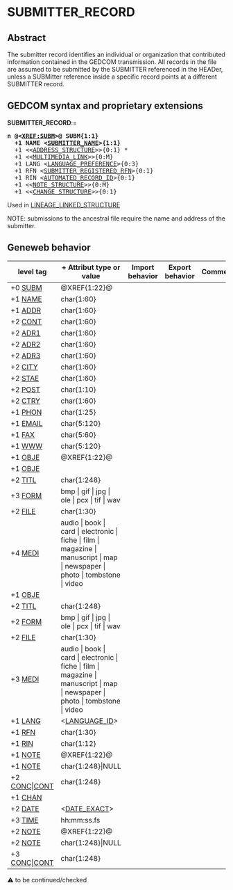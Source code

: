 ﻿# SUBMITTER_RECORD
## Abstract
The submitter record identifies an individual or organization that contributed information contained
in the GEDCOM transmission. All records in the file are assumed to be submitted by the SUBMITTER referenced in the HEADer, unless a SUBMitter reference inside a specific record points at a different SUBMITTER record.


## GEDCOM syntax and proprietary extensions

**SUBMITTER_RECORD**:=
<pre>
<b>n @&lt;<a href=Ged.XREF_SUBM.md>XREF:SUBM</a>&gt;@ SUBM{1:1}</b>
<b>  +1 NAME &lt;<a href=Ged.SUBMITTER_NAME.md>SUBMITTER_NAME</a>&gt;{1:1}</b>
  +1 &lt;&lt;<a href=Ged.ADDRESS_STRUCTURE.md>ADDRESS_STRUCTURE</a>&gt;&gt;{0:1} *
  +1 &lt;&lt;<a href=Ged.MULTIMEDIA_LINK.md>MULTIMEDIA_LINK</a>&gt;&gt;{0:M}
  +1 LANG &lt;<a href=Ged.LANGUAGE_PREFERENCE.md>LANGUAGE_PREFERENCE</a>&gt;{0:3}
  +1 RFN &lt;<a href=Ged.SUBMITTER_REGISTERED_RFN.md>SUBMITTER_REGISTERED_RFN</a>&gt;{0:1}
  +1 RIN &lt;<a href=Ged.AUTOMATED_RECORD_ID.md>AUTOMATED_RECORD_ID</a>&gt;{0:1}
  +1 &lt;&lt;<a href=Ged.NOTE_STRUCTURE.md>NOTE_STRUCTURE</a>&gt;&gt;{0:M}
  +1 &lt;&lt;<a href=Ged.CHANGE_STRUCTURE.md>CHANGE_STRUCTURE</a>&gt;&gt;{0:1}
</pre>
Used in <a href=Ged.LINEAGE_LINKED_STRUCTURE.md>LINEAGE_LINKED_STRUCTURE</a><br />


NOTE: submissions to the ancestral file require the name and address of the submitter.

## Geneweb behavior

level tag  | + Attribut type or value | Import behavior | Export behavior  | Comment 
---------- | ------------- | :---------------: | :-----------------:| -----------
+0 <a href=Ged.GLOSSARY.md#subm>SUBM</a> | @XREF{1:22}@ | | |
+1 <a href=Ged.GLOSSARY.md#name>NAME</a> | char{1:60} | | |
+1 <a href=Ged.GLOSSARY.md#addr>ADDR</a> | char{1:60} | | |
+2 <a href=Ged.GLOSSARY.md#cont>CONT</a> | char{1:60} | | |
+2 <a href=Ged.GLOSSARY.md#adr1>ADR1</a> | char{1:60} | | |
+2 <a href=Ged.GLOSSARY.md#adr2>ADR2</a> | char{1:60} | | |
+2 <a href=Ged.GLOSSARY.md#adr3>ADR3</a> | char{1:60} | | |
+2 <a href=Ged.GLOSSARY.md#city>CITY</a> | char{1:60} | | |
+2 <a href=Ged.GLOSSARY.md#stae>STAE</a> | char{1:60} | | |
+2 <a href=Ged.GLOSSARY.md#post>POST</a> | char{1:10} | | |
+2 <a href=Ged.GLOSSARY.md#ctry>CTRY</a> | char{1:60} | | |
+1 <a href=Ged.GLOSSARY.md#phon>PHON</a> | char{1:25} | | |
+1 <a href=Ged.GLOSSARY.md#email>EMAIL</a> | char{5:120} | | |
+1 <a href=Ged.GLOSSARY.md#fax>FAX</a> | char{5:60} | | |
+1 <a href=Ged.GLOSSARY.md#www>WWW</a> | char{5:120} | | |
+1 <a href=Ged.GLOSSARY.md#obje>OBJE</a> | @XREF{1:22}@ | | |
+1 <a href=Ged.GLOSSARY.md#obje>OBJE</a> |  | | |
+2 <a href=Ged.GLOSSARY.md#titl>TITL</a> | char{1:248} | | |
+3 <a href=Ged.GLOSSARY.md#form>FORM</a> |  bmp \| gif \| jpg \| ole \| pcx \| tif \| wav  | | |
+2 <a href=Ged.GLOSSARY.md#file>FILE</a> | char{1:30} | | |
+4 <a href=Ged.GLOSSARY.md#medi>MEDI</a> |  audio \| book \| card \| electronic \| fiche \| film \| magazine \| manuscript \| map \| newspaper \| photo \| tombstone \| video  | | |
+1 <a href=Ged.GLOSSARY.md#obje>OBJE</a> |  | | |
+2 <a href=Ged.GLOSSARY.md#titl>TITL</a> | char{1:248} | | |
+2 <a href=Ged.GLOSSARY.md#form>FORM</a> |  bmp \| gif \| jpg \| ole \| pcx \| tif \| wav  | | |
+2 <a href=Ged.GLOSSARY.md#file>FILE</a> | char{1:30} | | |
+3 <a href=Ged.GLOSSARY.md#medi>MEDI</a> |  audio \| book \| card \| electronic \| fiche \| film \| magazine \| manuscript \| map \| newspaper \| photo \| tombstone \| video  | | |
+1 <a href=Ged.GLOSSARY.md#lang>LANG</a> | &lt;<a href=Ged.LANGUAGE_ID.md>LANGUAGE_ID</a>&gt; | | |
+1 <a href=Ged.GLOSSARY.md#rfn>RFN</a> | char{1:30} | | |
+1 <a href=Ged.GLOSSARY.md#rin>RIN</a> | char{1:12} | | |
+1 <a href=Ged.GLOSSARY.md#note>NOTE</a> | @XREF{1:22}@ | | |
+1 <a href=Ged.GLOSSARY.md#note>NOTE</a> | char{1:248}\|NULL | | |
+2 <a href=Ged.GLOSSARY.md#conc>CONC</a>\|<a href=Ged.GLOSSARY.md#cont>CONT</a> | char{1:248} | | |
+1 <a href=Ged.GLOSSARY.md#chan>CHAN</a> |  | | |
+2 <a href=Ged.GLOSSARY.md#date>DATE</a> | &lt;<a href=Ged.DATE_EXACT.md>DATE_EXACT</a>&gt; | | |
+3 <a href=Ged.GLOSSARY.md#time>TIME</a> |  hh:mm:ss.fs  | | |
+2 <a href=Ged.GLOSSARY.md#note>NOTE</a> | @XREF{1:22}@ | | |
+2 <a href=Ged.GLOSSARY.md#note>NOTE</a> | char{1:248}\|NULL | | |
+3 <a href=Ged.GLOSSARY.md#conc>CONC</a>\|<a href=Ged.GLOSSARY.md#cont>CONT</a> | char{1:248} | | |

:warning: to be continued/checked

